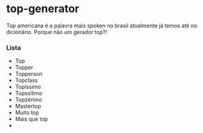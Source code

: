 # top-generator
Top americana é a palavra mais spoken no brasil atualmente já temos até no dicionário. Porque não um gerador top?!

### Lista
- Top
- Topper
- Topperson
- Topclass
- Topíssimo
- Topssílimo
- Topzérimo
- Mastertop
- Muito top
- Mais que top
- 
